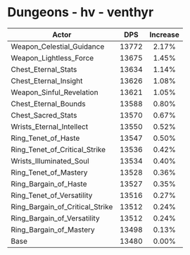 # Dungeons - hv - venthyr
| Actor | DPS | Increase |
|---|:---:|:---:|
|Weapon_Celestial_Guidance|13772|2.17%|
|Weapon_Lightless_Force|13675|1.45%|
|Chest_Eternal_Stats|13634|1.14%|
|Chest_Eternal_Insight|13626|1.08%|
|Weapon_Sinful_Revelation|13621|1.05%|
|Chest_Eternal_Bounds|13588|0.80%|
|Chest_Sacred_Stats|13570|0.67%|
|Wrists_Eternal_Intellect|13550|0.52%|
|Ring_Tenet_of_Haste|13547|0.50%|
|Ring_Tenet_of_Critical_Strike|13536|0.42%|
|Wrists_Illuminated_Soul|13534|0.40%|
|Ring_Tenet_of_Mastery|13528|0.36%|
|Ring_Bargain_of_Haste|13527|0.35%|
|Ring_Tenet_of_Versatility|13516|0.27%|
|Ring_Bargain_of_Critical_Strike|13512|0.24%|
|Ring_Bargain_of_Versatility|13512|0.24%|
|Ring_Bargain_of_Mastery|13498|0.13%|
|Base|13480|0.00%|
